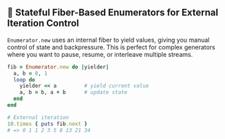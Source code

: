 ## 🧵 Stateful Fiber-Based Enumerators for External Iteration Control

`Enumerator.new` uses an internal fiber to yield values, giving you manual control of state and backpressure. This is perfect for complex generators where you want to pause, resume, or interleave multiple streams.

```ruby
fib = Enumerator.new do |yielder|
  a, b = 0, 1
  loop do
    yielder << a         # yield current value
    a, b = b, a + b      # update state
  end
end

# External iteration
10.times { puts fib.next }
# => 0 1 1 2 3 5 8 13 21 34
```